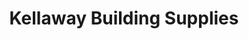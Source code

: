 ---
title: "Kellaway Building Supplies"
url: /chippenham/kellaway-building-supplies/
shop: doityourself
---